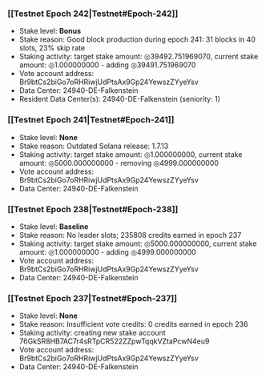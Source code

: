### [[Testnet Epoch 242|Testnet#Epoch-242]]
* Stake level: **Bonus**
* Stake reason: Good block production during epoch 241: 31 blocks in 40 slots, 23% skip rate
* Staking activity: target stake amount: ◎39492.751969070, current stake amount: ◎1.000000000 - adding ◎39491.751969070
* Vote account address: Br9btCs2biGo7oRHRiwjUdPtsAx9Gp24YewszZYyeYsv
* Data Center: 24940-DE-Falkenstein
* Resident Data Center(s): 24940-DE-Falkenstein (seniority: 1)
### [[Testnet Epoch 241|Testnet#Epoch-241]]
* Stake level: **None**
* Stake reason: Outdated Solana release: 1.7.13
* Staking activity: target stake amount: ◎1.000000000, current stake amount: ◎5000.000000000 - removing ◎4999.000000000
* Vote account address: Br9btCs2biGo7oRHRiwjUdPtsAx9Gp24YewszZYyeYsv
* Data Center: 24940-DE-Falkenstein
### [[Testnet Epoch 238|Testnet#Epoch-238]]
* Stake level: **Baseline**
* Stake reason: No leader slots; 235808 credits earned in epoch 237
* Staking activity: target stake amount: ◎5000.000000000, current stake amount: ◎1.000000000 - adding ◎4999.000000000
* Vote account address: Br9btCs2biGo7oRHRiwjUdPtsAx9Gp24YewszZYyeYsv
* Data Center: 24940-DE-Falkenstein
### [[Testnet Epoch 237|Testnet#Epoch-237]]
* Stake level: **None**
* Stake reason: Insufficient vote credits: 0 credits earned in epoch 236
* Staking activity: creating new stake account 76GkSR8HB7AC7r4sRTpCR522ZZpwTqqkVZtaPcwN4eu9
* Vote account address: Br9btCs2biGo7oRHRiwjUdPtsAx9Gp24YewszZYyeYsv
* Data Center: 24940-DE-Falkenstein